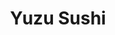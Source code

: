 ---
layout: place
title: "Yuzu Sushi"
permalink: /georgia/chamblee/yuzu-sushi.html
stateAbbr: GA
stateName: Georgia
cityName: Chamblee
seo:
  name: "Yuzu Sushi"
  type: Restaurant
  links: null
description: "Yuzu Sushi serves delicious sushi in Chamblee, Georgia. Try fresh Japanese dishes for a great dining experience. "
place_id: ChIJRweV364J9YgROFdCqJ7x0Og
photos:
  - name: >-
      places/ChIJRweV364J9YgROFdCqJ7x0Og/photos/AeeoHcIs8IlOAi69_Wd4dSOzS-1q3IdWAwefQlMMUrY8QVrKkGQ_d0IbPe_I9ZWKm4Ov_j4hN97_cRv14tGzRviPCgykpqTrWMSzQ2zfrzNYo6UUVvGovMByH3dpGJZsanns690gXBuO8JaG6-rdtYhcgDs6WyvFirPZCo93P81YeoVhiKZ2PIGEncWsmlJbTYsKijeXo2hCLCqizOrhVswFzSq8yKz1Phabo6Id6psoAr4t_crOyRdAmile04Q82c2Y0S1XmiOEX8UG756I87Ff0_TCUvtw8cnZDPbXK846spWlWw
    widthPx: 3024
    heightPx: 4032
    authorAttributions:
      - displayName: Yuzu Sushi
        uri: https://maps.google.com/maps/contrib/109743353391839104913
        photoUri: >-
          https://lh3.googleusercontent.com/a/ACg8ocJfX4d_pOuPVExrrEj6W4np9kO0O2CWD1uYtwgvMIHlYFyjAA=s100-p-k-no-mo
    flagContentUri: >-
      https://www.google.com/local/imagery/report/?cb_client=maps_api_places.places_api&image_key=!1e10!2sAF1QipNvWoWgm9219PoVQmB_x_VCosD5t4_93B1oaxo-&hl=en-US
    googleMapsUri: >-
      https://www.google.com/maps/place//data=!3m4!1e2!3m2!1sAF1QipNvWoWgm9219PoVQmB_x_VCosD5t4_93B1oaxo-!2e10!4m2!3m1!1s0x88f509aedf950747:0xe8d0f19ea8425738
  - name: >-
      places/ChIJRweV364J9YgROFdCqJ7x0Og/photos/AeeoHcJ0_M-azkOzpwjxNh1KTx-W6Gme8F_LNqJRuPxhoJ1iht0lSQTG19IjymuN4RQJC0wOvARM6dgC9TKE-GKKFbOaPWppNooc_YFhwJMAGAxeWnO_XVISYQW0o4wkdoWYuHx_m3DiJ-uQ_GN0_zqF7S6rciKOWha3wsaVN-yvhqT2vMQcq7z2eVz-HsdAZh0b8IYtb0p_8AiChV2Sk3_B_txM4P1XIgA0WYUtaxl82wxVpsFy9McZHUA-7XqffU7RiAbLvmC0-ucfyC7m33_HKP82tSoSaNpVZMeb7Yad4Eh7Ww
    widthPx: 3024
    heightPx: 4032
    authorAttributions:
      - displayName: Yuzu Sushi
        uri: https://maps.google.com/maps/contrib/109743353391839104913
        photoUri: >-
          https://lh3.googleusercontent.com/a/ACg8ocJfX4d_pOuPVExrrEj6W4np9kO0O2CWD1uYtwgvMIHlYFyjAA=s100-p-k-no-mo
    flagContentUri: >-
      https://www.google.com/local/imagery/report/?cb_client=maps_api_places.places_api&image_key=!1e10!2sAF1QipNEQ0-V87DxJyTKFUuJCpSwKlyMMjWPSWYirPIs&hl=en-US
    googleMapsUri: >-
      https://www.google.com/maps/place//data=!3m4!1e2!3m2!1sAF1QipNEQ0-V87DxJyTKFUuJCpSwKlyMMjWPSWYirPIs!2e10!4m2!3m1!1s0x88f509aedf950747:0xe8d0f19ea8425738
  - name: >-
      places/ChIJRweV364J9YgROFdCqJ7x0Og/photos/AeeoHcLTrHNHqCKVkZr7LnY7nrN0bK_4qQ8-yrVgp84xEmVwM6p_HnX5DsaNJBx1iiExAXy4iKyadRClvGU8l_C5qJSu_vcoc-RZlheuWN17HP4lJCyLV8UcM-FBM-mfvQCe4AWSS4pWf1tph7vQNNR5c6lfAitjLqq54BdaD35L1UQGJIRhEiUs7tYGPa3E1HcRbbj3sLx1c4U2lQNVcyE-sQ800kyq3scj85u-Yy8VO_lDRgWKMrGlahT3Eoaja73atKpl6KY5Lv2dOKG0iU9ldWqTENhwQoprYWvZYFwXVSRuqhovtJDXs1dmAKHIykxw0VJMT8x9AgBD_0m0wgQ94_aNkFQxm2151cgnYkQWUCKsaKACsNw8yg2hxBa9poi-ucP1dxS56Lo1yaVC-S8cOg3BewqNfzh2hBPGIiGuEBNggyk0
    widthPx: 4800
    heightPx: 3600
    authorAttributions:
      - displayName: Kalm
        uri: https://maps.google.com/maps/contrib/109295901778615757743
        photoUri: >-
          https://lh3.googleusercontent.com/a-/ALV-UjXoJ5Aq5Y-CP0x_aIGS9pTkCdLERGU-fSzWcIyEb4-RFxs0n1U=s100-p-k-no-mo
    flagContentUri: >-
      https://www.google.com/local/imagery/report/?cb_client=maps_api_places.places_api&image_key=!1e10!2sCIHM0ogKEICAgMDwgrSz4wE&hl=en-US
    googleMapsUri: >-
      https://www.google.com/maps/place//data=!3m4!1e2!3m2!1sCIHM0ogKEICAgMDwgrSz4wE!2e10!4m2!3m1!1s0x88f509aedf950747:0xe8d0f19ea8425738
  - name: >-
      places/ChIJRweV364J9YgROFdCqJ7x0Og/photos/AeeoHcI8JF4U8Z_5GzoGAmcwXJQ1eF7G6CI9NPGCsoRvs7lPFpoRFxHqAmS1ZuB62q3fVtMYglfVvS7TXbI-2XovN2IPtfFyF-IlIZHIIT-EkbMjjQ4Tj1BSD2vJGQBhEbGj-pmbCX-O8lBFBT2QltxaPNtBHj5-685KaNo1oansAUYI4k9XMrrhBOdgNnvXgDNNUbTH8_ZplZ55DjckEpKQcbNH3togg8HyMgjG0sITYZsykOCW9Los_IA_3QZ0kHGWoq2J8U3DGrLD23JKjzyggPzIvoCjFZiSyWHexILoCDuLH2Vze1J7nQNu0paA9aIldto7Q-kPJ8bx_OL4M6htRFdgSHydOUEkPV6C0wOEQ1kiFZukkNwkioF4EGy6Pwj8yQG4uJXZuo4CJrDsLVh2M3kSFcH_ExNS1aw-rOOB9Y1vEhE
    widthPx: 2016
    heightPx: 1512
    authorAttributions:
      - displayName: Alan Lee
        uri: https://maps.google.com/maps/contrib/101135112368030541652
        photoUri: >-
          https://lh3.googleusercontent.com/a-/ALV-UjW-h_JhmaCYigXB0vDG9lWbHYM7N7ziL7hFN7HIJm0qbnHjfsLx=s100-p-k-no-mo
    flagContentUri: >-
      https://www.google.com/local/imagery/report/?cb_client=maps_api_places.places_api&image_key=!1e10!2sCIHM0ogKEICAgIDHkZq1xQE&hl=en-US
    googleMapsUri: >-
      https://www.google.com/maps/place//data=!3m4!1e2!3m2!1sCIHM0ogKEICAgIDHkZq1xQE!2e10!4m2!3m1!1s0x88f509aedf950747:0xe8d0f19ea8425738
  - name: >-
      places/ChIJRweV364J9YgROFdCqJ7x0Og/photos/AeeoHcLt9p5W7zeZhe9_jHEJ_J5lVTOjP7XF7Sf44KRsS4YyzqVyEXNIq-WOZmh7k_pj5yEXzJEhW0W5VhBsHcPh_YMA2O37hRCgzXXVp0GF9qENb_jSECXp0hc5Te6Lx-EZmjF4o94PWry0YLHlgVoUrbPH74PYLz_gyVt2w0EtpQrbvAhfWN4K8ME1rEJZdIw_lQ8DPdocc99b2F_WJ2U1JZuFVU-IZUkXxBvTKnPdo12LV_i6QR841MyTyqGwjBODTi7smcH_Q9EKLl5OePfS0bJT1mUlE39pEZxnfBHDtXxy8p5QK9FZBXVvizWgeILDw4ctEiTyBG5bozKlnXMwOJ_X7dzsxI203yTLrJS_mVDSYA5iSpeAUSmf0WSkoeJm-WIAyqphdiOvQb2tL0HYnEKYSukAw86VcSZYlyoJ6A6czaCB
    widthPx: 4032
    heightPx: 2268
    authorAttributions:
      - displayName: Erica Anstey
        uri: https://maps.google.com/maps/contrib/103598229540697628284
        photoUri: >-
          https://lh3.googleusercontent.com/a-/ALV-UjWQ_dEavckSKD7n0LONopHZGfkn15Ozkn2YONGpMU9J3DHnGdsa2A=s100-p-k-no-mo
    flagContentUri: >-
      https://www.google.com/local/imagery/report/?cb_client=maps_api_places.places_api&image_key=!1e10!2sCIHM0ogKEICAgIDbnKfS-gE&hl=en-US
    googleMapsUri: >-
      https://www.google.com/maps/place//data=!3m4!1e2!3m2!1sCIHM0ogKEICAgIDbnKfS-gE!2e10!4m2!3m1!1s0x88f509aedf950747:0xe8d0f19ea8425738
  - name: >-
      places/ChIJRweV364J9YgROFdCqJ7x0Og/photos/AeeoHcJOsvDShvM8zLBHX5Vvv6ZPYvwJ2u1EZ7ggkbpYE6f7cyvAeKl9piSu-lWllNuP7aEwkXn7sbPuJYGK08WblidJT8c-dRoOCA1vZSU25_Kpn3dYFCd_wLiAcJU7w_dboSRPp4AuSue_AQywQEUIU3cs_Avc2a96x12rsIZmolka4Oi11Yif9M2nQ6UxVzCTBGb0DSzSnQoOuzLMaUmgcBXnQ7_EQ9lVJ4PIDYW9csMrKiXgHtv1ubIcDKaeRtBJZ5O8BEhAEjuMKoVirBtJfFkB74JVt_abQqGFcrBLuRqabRrW1CPR77ZbjytZlcGBWl4KQuUkPH4SZHGfuX4kyuTLMLdwRBXmvPFcR5bOPwWWr5oI28apczKD0H6BI7JXLNhKJAWsc8blYjOwNjw-SO0EhgONFYAI-bOWAUMrOmQcDA
    widthPx: 2268
    heightPx: 4032
    authorAttributions:
      - displayName: Erica Anstey
        uri: https://maps.google.com/maps/contrib/103598229540697628284
        photoUri: >-
          https://lh3.googleusercontent.com/a-/ALV-UjWQ_dEavckSKD7n0LONopHZGfkn15Ozkn2YONGpMU9J3DHnGdsa2A=s100-p-k-no-mo
    flagContentUri: >-
      https://www.google.com/local/imagery/report/?cb_client=maps_api_places.places_api&image_key=!1e10!2sCIHM0ogKEICAgIDbnKfSBg&hl=en-US
    googleMapsUri: >-
      https://www.google.com/maps/place//data=!3m4!1e2!3m2!1sCIHM0ogKEICAgIDbnKfSBg!2e10!4m2!3m1!1s0x88f509aedf950747:0xe8d0f19ea8425738
  - name: >-
      places/ChIJRweV364J9YgROFdCqJ7x0Og/photos/AeeoHcKG6SybFC2PAxpzAI4zKTZU5Ab2LCXZTIik3oZ7uyTHUyt_6LRkXWFaBbskbCI5mA2mwY4QX7k_iDv3C3ZgYARN2kxRiQ5Yry0ZCW_acka7uEvXdY-6MVmvuGi3JfxrD2PYS9Hdos9xEkVqggCARSFGUkfBRgZMOjLCq7Xx2XVIsiFQkeCngxiE6xp73nHt0t0MwMeKo3ya_rktp7Zs0v0AzrbcPD1suc0l2XBYkaIpgHCBP9J-1-mncA1fYo21jfBIfVEuE33Ls1D0CcwdvFGAArnLbvrrhWO9Ow0SbH7__OQJb4Nkv0QvFJrYv3r8Qs2m7nrB9w2zykxQjGdFCnQmSuGujZVdQK6D-8rGLCZYUD6_wzLxTKY7fpZttDvU_s6BBpXLT0BdTMINsidMFjsa5MZkTL7IjWg_GgFbbFJhq_N7
    widthPx: 2268
    heightPx: 4032
    authorAttributions:
      - displayName: Erica Anstey
        uri: https://maps.google.com/maps/contrib/103598229540697628284
        photoUri: >-
          https://lh3.googleusercontent.com/a-/ALV-UjWQ_dEavckSKD7n0LONopHZGfkn15Ozkn2YONGpMU9J3DHnGdsa2A=s100-p-k-no-mo
    flagContentUri: >-
      https://www.google.com/local/imagery/report/?cb_client=maps_api_places.places_api&image_key=!1e10!2sCIHM0ogKEICAgIDbnKfSugE&hl=en-US
    googleMapsUri: >-
      https://www.google.com/maps/place//data=!3m4!1e2!3m2!1sCIHM0ogKEICAgIDbnKfSugE!2e10!4m2!3m1!1s0x88f509aedf950747:0xe8d0f19ea8425738
  - name: >-
      places/ChIJRweV364J9YgROFdCqJ7x0Og/photos/AeeoHcI6YhHPfGFfZK_JbfBQFwqlRH2SRoiEdNN42x94ZKngtRgNw7Xi2BRV_d762CcxLyq8D9DnoiFXXBFfHo6qS6-gvx-8OaAsPk_SMPM3oXXZicgYwT2Hfz3vJnrh7RvdFPIC6-P5XbLzMj6qnaw4ztJ1FCgG1iVbErJRYQy8f4Ua374kX9YA8Yj0oPwwcrbKE-r5QyMjmtZAMJRTG9Q8cscwG3MV0zTpMt7k67iJH2r5hLqt8V9oh0G4_D6td2RN6-KN-eBA4Dia627rm5FSjE3_8kocQd0OATOBTv10rV4t8KRELtObMlyPVXSAMEQohWxHN9wOIQmMcNJD2GYCxZViWDQMUsYIpbe7Uk3JOsSUxpJgNUKRlL6Viz2N0UdbbWl_9T7YWh5tR89_2UpaQpnLdAfknf-Ej-xrqNaLRBsfejmp
    widthPx: 4032
    heightPx: 2268
    authorAttributions:
      - displayName: Claire Y
        uri: https://maps.google.com/maps/contrib/101830863687780239026
        photoUri: >-
          https://lh3.googleusercontent.com/a-/ALV-UjWtHYW1J-WTbCjsXLqP7pY94MQqjMoqDsMNoxnkuOAf_gg202SJ=s100-p-k-no-mo
    flagContentUri: >-
      https://www.google.com/local/imagery/report/?cb_client=maps_api_places.places_api&image_key=!1e10!2sCIHM0ogKEICAgIDpxqjhuAE&hl=en-US
    googleMapsUri: >-
      https://www.google.com/maps/place//data=!3m4!1e2!3m2!1sCIHM0ogKEICAgIDpxqjhuAE!2e10!4m2!3m1!1s0x88f509aedf950747:0xe8d0f19ea8425738
  - name: >-
      places/ChIJRweV364J9YgROFdCqJ7x0Og/photos/AeeoHcLMereYNfPx7mf7FXTATRqaiXPU5D2G095I3az2BLnPhxrgKEYkb9UMPIzG2zBSohzVKooJIti0q7eUX-jMHt1tUExLJzv0Z_2-GPkRkMlAYt8RBmcZjtdC3689TJdzXNcjRIDqeU_cpU5xfDsSR0PAa9gfb5ork2xFlIWsNP0eZGS_alwBAJVYRYibHalt2_-Q2niEZS64VYMcjjEpDRVYf1bCgXEVBulfFvHMztQ91Nzu_hq5x34TVRY1-7qVhABDrMYABvYIt4nKnqjldYs9kIxnZRU-d3yYoBgVtyHJColvwYdUawp439-YUobR7QPVkIXCi7q3eIilpgRPs0R6F8_qxfNo7F1wEnVkaG26YEyatmvOUlw6rCFdmnp3yl0_wZgwsAbDISjAMIhnvYHze-J8jzDnKK3ZncqYNzU
    widthPx: 4032
    heightPx: 3024
    authorAttributions:
      - displayName: Takashi.S
        uri: https://maps.google.com/maps/contrib/103990386493604257254
        photoUri: >-
          https://lh3.googleusercontent.com/a-/ALV-UjWfGMi1FnZfHTD80E_FzHlb9U074jyw1Kr2W7T2sKRhRyAp3yhj=s100-p-k-no-mo
    flagContentUri: >-
      https://www.google.com/local/imagery/report/?cb_client=maps_api_places.places_api&image_key=!1e10!2sCIHM0ogKEICAgID-2dWEFw&hl=en-US
    googleMapsUri: >-
      https://www.google.com/maps/place//data=!3m4!1e2!3m2!1sCIHM0ogKEICAgID-2dWEFw!2e10!4m2!3m1!1s0x88f509aedf950747:0xe8d0f19ea8425738
  - name: >-
      places/ChIJRweV364J9YgROFdCqJ7x0Og/photos/AeeoHcKLvPNw9bNJiN_G2M0UBgml9OTp6GHQMo635aJWzVU8kmy26CbRpKb4sXn0IJgbyhZexo5VGIEaSnhaxrizCed1xkntfoE7ARIZSbwg6CxP5TT0WYLhTNiIH9jztP0NxX58T-i1RB0IEMlQcS6xThXY2mxIX89nGMGRGlS8wOEucflj93dDG-p3BWM1PS1F3ZwmYacJ7YyqGjM2T0vafDvMjT-1r1XTa2nGJU3spHCzFG2t9a2B5wpkq3eWtn-UfXbclr9wUeVlFwwGhvw0A9nVZ2KUd9MbXXQdCazshr3l6_XqYm_LMMJw4kYXPEl_e_w1a2iVreLmkKeI9PhgLR-yFsIqXXMaVXhMJDVTx0Wt0ioSRjnyjg57OKYushN0wYwOAWD8I00dYb3wMnfqliidbjN0Qq4K-4l5yela1Ex5pQ
    widthPx: 2268
    heightPx: 4032
    authorAttributions:
      - displayName: Erica Anstey
        uri: https://maps.google.com/maps/contrib/103598229540697628284
        photoUri: >-
          https://lh3.googleusercontent.com/a-/ALV-UjWQ_dEavckSKD7n0LONopHZGfkn15Ozkn2YONGpMU9J3DHnGdsa2A=s100-p-k-no-mo
    flagContentUri: >-
      https://www.google.com/local/imagery/report/?cb_client=maps_api_places.places_api&image_key=!1e10!2sCIHM0ogKEICAgIDbnKfSeg&hl=en-US
    googleMapsUri: >-
      https://www.google.com/maps/place//data=!3m4!1e2!3m2!1sCIHM0ogKEICAgIDbnKfSeg!2e10!4m2!3m1!1s0x88f509aedf950747:0xe8d0f19ea8425738
address: 5193 Peachtree Blvd, Chamblee, GA 30341, USA
street: 5193 Peachtree Blvd
city: Chamblee
state: GA
zip: '30341'
country: USA
neighborhood: null
latitude: '33.888740'
longitude: '-84.309264'
accessibility_options:
  wheelchairAccessibleParking: true
  wheelchairAccessibleEntrance: true
  wheelchairAccessibleRestroom: true
  wheelchairAccessibleSeating: true
business_status: OPERATIONAL
name: Yuzu Sushi
google_maps_links:
  directionsUri: >-
    https://www.google.com/maps/dir//''/data=!4m7!4m6!1m1!4e2!1m2!1m1!1s0x88f509aedf950747:0xe8d0f19ea8425738!3e0
  placeUri: https://maps.google.com/?cid=16776174275685144376
  writeAReviewUri: >-
    https://www.google.com/maps/place//data=!4m3!3m2!1s0x88f509aedf950747:0xe8d0f19ea8425738!12e1
  reviewsUri: >-
    https://www.google.com/maps/place//data=!4m4!3m3!1s0x88f509aedf950747:0xe8d0f19ea8425738!9m1!1b1
  photosUri: >-
    https://www.google.com/maps/place//data=!4m3!3m2!1s0x88f509aedf950747:0xe8d0f19ea8425738!10e5
primary_type: Japanese Restaurant
opening_hours:
  regular: null
  current: null
secondary_opening_hours:
  regular:
    weekdayDescriptions: null
    type: null
  current:
    weekdayDescriptions: null
    type: null
phone: null
price_level: null
price_range: null
rating: null
rating_count: 0
website: null
reviews: null
parking_options: null
payment_options: null
allow_dogs: null
curbside_pickup: null
delivery: null
dine_in: null
good_for_children: null
good_for_groups: null
good_for_sports: null
live_music: null
menu_for_children: null
outdoor_seating: null
reservable: null
restroom: null
serves_beer: null
serves_breakfast: null
serves_brunch: null
serves_cocktails: null
serves_coffee: null
serves_dinner: null
serves_dessert: null
serves_lunch: null
serves_vegetarian_food: null
serves_wine: null
takeout: null
update_category: essentials
summary: null

---